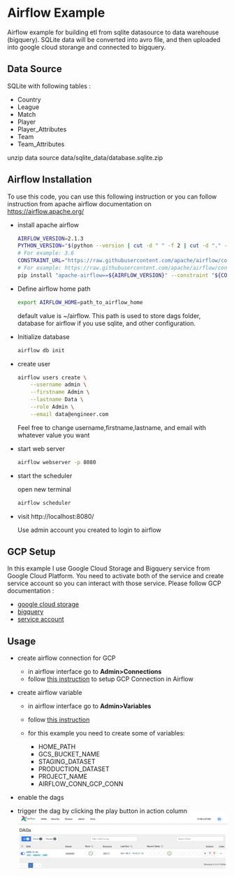 # Airflow Example

Airflow example for building etl from sqlite datasource to data warehouse (bigquery). SQLite data will be converted into avro file, and then uploaded into google cloud storange and connected to bigquery.


## Data Source

SQLite with following tables :

* Country
* League
* Match
* Player
* Player_Attributes
* Team
* Team_Attributes

unzip data source data/sqlite_data/database.sqlite.zip

## Airflow Installation

To use this code, you can use this following instruction
or you can follow instruction from 
apache airflow documentation on https://airflow.apache.org/

* install apache airflow

    ```bash
    AIRFLOW_VERSION=2.1.3
    PYTHON_VERSION="$(python --version | cut -d " " -f 2 | cut -d "." -f 1-2)"
    # For example: 3.6
    CONSTRAINT_URL="https://raw.githubusercontent.com/apache/airflow/constraints-${AIRFLOW_VERSION}/constraints-${PYTHON_VERSION}.txt"
    # For example: https://raw.githubusercontent.com/apache/airflow/constraints-2.1.3/constraints-3.6.txt
    pip install "apache-airflow==${AIRFLOW_VERSION}" --constraint "${CONSTRAINT_URL}"
    ```
* Define airflow home path
    
    ```bash
    export AIRFLOW_HOME=path_to_airflow_home
    ```
    default value is ~/airflow. This path is used to store dags
    folder, database for airflow if you use sqlite, and other configuration.

* Initialize database

    ```bash
    airflow db init
    ```
* create user

    ```bash
    airflow users create \
        --username admin \
        --firstname Admin \
        --lastname Data \
        --role Admin \
        --email data@engineer.com
    ```
    Feel free to change username,firstname,lastname, and email with whatever 
    value you want
* start web server

    ```bash
    airflow webserver -p 8080
    ```
* start the scheduler

    open new terminal
    ```bash
    airflow scheduler
    ```

* visit http://localhost:8080/

    Use admin account you created to login to airflow

## GCP Setup

In this example I use Google Cloud Storage and Bigquery service 
from Google Cloud Platform. You need to activate both of the service and 
create service account so you can interact with those service. Please
follow GCP documentation :

* [google cloud storage](https://cloud.google.com/storage/docs)
* [bigquery](https://cloud.google.com/bigquery/docs)
* [service account](https://cloud.google.com/iam/docs/creating-managing-service-accounts#iam-service-accounts-create-console)

## Usage

* create airflow connection for GCP

    * in airflow interface go to **Admin>Connections**
    * follow [this instruction](https://airflow.apache.org/docs/apache-airflow-providers-google/stable/connections/gcp.html) to setup GCP Connection in Airflow
* create airflow variable

    * in airflow interface go to **Admin>Variables**
    * follow [this instruction](https://airflow.apache.org/docs/apache-airflow/stable/howto/variable.html)
    * for this example you need to create some of variables:

        * HOME_PATH
        * GCS_BUCKET_NAME
        * STAGING_DATASET
        * PRODUCTION_DATASET
        * PROJECT_NAME
        * AIRFLOW_CONN_GCP_CONN
* enable the dags
* trigger the dag by clicking the play button in action column
![images](https://raw.githubusercontent.com/kurniawankp/airflow_example/main/images/airflow%20home%20page.png)


